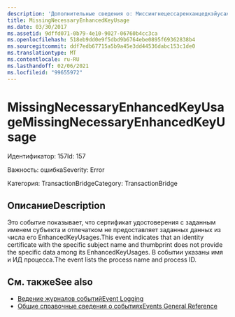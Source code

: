 ```yaml
---
description: 'Дополнительные сведения о: Миссингнецессаренханцедкэйусаже'
title: MissingNecessaryEnhancedKeyUsage
ms.date: 03/30/2017
ms.assetid: 9dffd071-0b79-4e10-9027-06760b4cc3ca
ms.openlocfilehash: 518eb9dd0e9f5dbd9b6764ebe0895f69362838b4
ms.sourcegitcommit: ddf7edb67715a5b9a45e3dd44536dabc153c1de0
ms.translationtype: MT
ms.contentlocale: ru-RU
ms.lasthandoff: 02/06/2021
ms.locfileid: "99655972"
---
```

# <a name="missingnecessaryenhancedkeyusage"></a><span data-ttu-id="f6d6c-103">MissingNecessaryEnhancedKeyUsage</span><span class="sxs-lookup"><span data-stu-id="f6d6c-103">MissingNecessaryEnhancedKeyUsage</span></span>

<span data-ttu-id="f6d6c-104">Идентификатор: 157</span><span class="sxs-lookup"><span data-stu-id="f6d6c-104">Id: 157</span></span>  
  
 <span data-ttu-id="f6d6c-105">Важность: ошибка</span><span class="sxs-lookup"><span data-stu-id="f6d6c-105">Severity: Error</span></span>  
  
 <span data-ttu-id="f6d6c-106">Категория: TransactionBridge</span><span class="sxs-lookup"><span data-stu-id="f6d6c-106">Category: TransactionBridge</span></span>  
  
## <a name="description"></a><span data-ttu-id="f6d6c-107">Описание</span><span class="sxs-lookup"><span data-stu-id="f6d6c-107">Description</span></span>  

 <span data-ttu-id="f6d6c-108">Это событие показывает, что сертификат удостоверения с заданным именем субъекта и отпечатком не предоставляет заданных данных из числа его EnhancedKeyUsages.</span><span class="sxs-lookup"><span data-stu-id="f6d6c-108">This event indicates that an identity certificate with the specific subject name and thumbprint does not provide the specific data among its EnhancedKeyUsages.</span></span> <span data-ttu-id="f6d6c-109">В событии указаны имя и ИД процесса.</span><span class="sxs-lookup"><span data-stu-id="f6d6c-109">The event lists the process name and process ID.</span></span>  
  
## <a name="see-also"></a><span data-ttu-id="f6d6c-110">См. также</span><span class="sxs-lookup"><span data-stu-id="f6d6c-110">See also</span></span>

- [<span data-ttu-id="f6d6c-111">Ведение журналов событий</span><span class="sxs-lookup"><span data-stu-id="f6d6c-111">Event Logging</span></span>](index.md)
- [<span data-ttu-id="f6d6c-112">Общие справочные сведения о событиях</span><span class="sxs-lookup"><span data-stu-id="f6d6c-112">Events General Reference</span></span>](events-general-reference.md)
